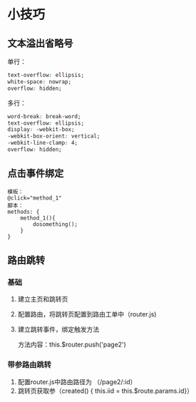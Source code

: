 # 小技巧

## 文本溢出省略号

单行：

```css
text-overflow: ellipsis;
white-space: nowrap;
overflow: hidden;
```

多行：

```css
word-break: break-word;
text-overflow: ellipsis;
display: -webkit-box;
-webkit-box-orient: vertical;
-webkit-line-clamp: 4;
overflow: hidden;
```

## 点击事件绑定

```vue
模板：
@click="method_1"
脚本：
methods: {
	method_1(){
		dosomething();
	}
}
```

## 路由跳转

### 基础

1. 建立主页和跳转页

2. 配置路由，将跳转页配置到路由工单中（router.js)

3. 建立跳转事件，绑定触发方法

    方法内容：this.$router.push('page2')

### 带参路由跳转

1. 配置router.js中路由路径为 （/page2/:id）
2. 跳转页获取参（created() { this.iid = this.$route.params.id}）
